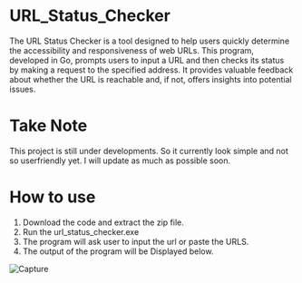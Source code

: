 # URL_Status_Checker

The URL Status Checker is a tool designed to help users quickly determine the accessibility and responsiveness of web URLs. This program, developed in Go, prompts users to input a URL and then checks its status by making a request to the specified address. It provides valuable feedback about whether the URL is reachable and, if not, offers insights into potential issues.


# Take Note 

This project is still under developments. So it currently look simple and not so userfriendly yet. I will update as much as possible soon.

# How to use 

1. Download the code and extract the zip file. 
2. Run the  url_status_checker.exe 
3. The program will ask user to input the url or paste the URLS.
4. The output of the program will be Displayed below.


![Capture](https://github.com/user-attachments/assets/21bcc1c1-ce54-45cd-a7d5-e85ae24133fb)
